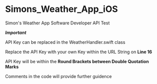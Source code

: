 # Simons_Weather_App_iOS
 Simon's Weather App Software Developer API Test

***Important***

API Key can be replaced in the WeatherHandler.swift class

Replace the API Key with your own Key within the URL String on **Line 16**

API Key will be within the **Round Brackets between Double Quotation Marks**

Comments in the code will provide further guidence
